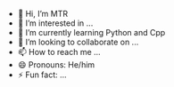 - 👋 Hi, I’m MTR
- 👀 I’m interested in ...
- 🌱 I’m currently learning Python and Cpp
- 💞️ I’m looking to collaborate on ...
- 📫 How to reach me ...
- 😄 Pronouns: He/him
- ⚡ Fun fact: ...

<!---
MTR-0/MTR-0 is a ✨ special ✨ repository because its `README.md` (this file) appears on your GitHub profile.
You can click the Preview link to take a look at your changes.
--->
